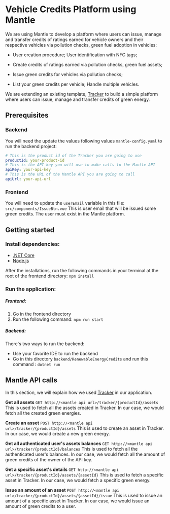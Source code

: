 # Vehicle Credits Platform using Mantle

We are using Mantle to develop a platform where users can issue, manage and transfer credits of ratings earned for vehicle owners and their respective vehicles via pollution checks, green fuel adoption in vehicles: 

- User creation procedure; User identification with NFC tags; 

- Create credits of ratings earned via pollution checks, green fuel assets; 

- Issue green credits for vehicles via pollution checks; 

- List your green credits per vehicle; Handle multiple vehicles.

We are extending an existing template, [Tracker](https://www.mantleblockchain.com/tracker) to build a simple platform where users can issue, manage and transfer credits of green energy.


## Prerequisites
### Backend
You will need the update the values following values `mantle-config.yaml` to run the backend project:

``` yaml
# This is the product id of the Tracker you are going to use
productId: your-product-id
# This is the API key you will use to make calls to the Mantle API
apiKey: your-api-key
# This is the URL of the Mantle API you are going to call
apiUrl: your-api-url
```

### Frontend
You will need to update the `userEmail` variable in this file: `src/components/IssueBtn.vue`
This is user email that will be issued some green credits.
The user must exist in the Mantle platform.

## Getting started
### Install dependencies:
- [.NET Core](https://dotnet.microsoft.com/download)
- [Node.js](https://nodejs.org/en/)

After the installations, run the following commands in your terminal at the root of the frontend directory: `npm install`
### Run the application:
##### Frontend:
1. Go in the frontend directory
2. Run the following command: `npm run start`

##### Backend:
There's two ways to run the backend:
- Use your favorite IDE to run the backend
- Go in this directory `backend/RenewableEnergyCredits` and run this command : `dotnet run`

## Mantle API calls
In this section, we will explain how we used [Tracker](https://www.mantleblockchain.com/tracker) in our application.

**Get all assets**
`GET http://<mantle api url>/tracker/{productId}/assets`
This is used to fetch all the assets created in Tracker. In our case, we would fetch all the created green energies.

**Create an asset**
`POST http://<mantle api url>/tracker/{productId}/assets`
This is used to create an asset in Tracker. In our case, we would create a new green energy.

**Get all authenticated user's assets balances**
`GET http://<mantle api url>/tracker/{productId}/balances`
This is used to fetch all the authenticated user's balances. In our case, we would fetch all the amount of green credits of the owner of the API key.

**Get a specific asset's details**
`GET http://<mantle api url>/tracker/{productId}/assets/{assetId}`
This is used to fetch a specific asset in Tracker. In our case, we would fetch a specific green energy.

**Issue an amount of an asset**
`POST http://<mantle api url>/tracker/{productId}/assets/{assetId}/issue`
This is used to issue an amount of a specific asset in Tracker. In our case, we would issue an amount of green credits to a user.


